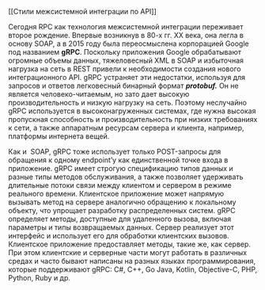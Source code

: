 [[Стили межсистемной интеграции по API]]

Сегодня RPC как технология межсистемной интеграции переживает второе рождение. Впервые возникнув в 80-х гг. XX века, она легла в основу SOAP, а в 2015 году была переосмыслена корпорацией Google под названием **gRPC**. Поскольку приложения Google обрабатывают огромные объемы данных, тяжеловесный XML в SOAP и избыточная нагрузка на сеть в REST привели к необходимости создания нового интеграционного API. gRPC устраняет эти недостатки, используя для запросов и ответов легковесный бинарный формат _**protobuf.**_ Он не является человеко-читаемым, но зато дает высокую производительность и низкую нагрузку на сеть. Поэтому неслучайно gRPC используется в высоконагруженных системах, где нужна высокая пропускная способность и производительность при низких требованиях к сети, а также аппаратным ресурсам сервера и клиента, например, платформы интернета вещей.

Как и  SOAP, gRPC тоже использует только POST-запросы для обращения к одному endpoint’у как единственной точке входа в приложение. gRPC имеет строгую спецификацию типов данных и разные типы методов обслуживания, а также позволяет удерживать длительные потоки связи между клиентом и сервером в режиме реального времени. Клиентское приложение может напрямую вызывать метод на сервере аналогично обращению к локальному объекту, что упрощает разработку распределенных систем. gRPC определяет методы, доступные для удаленного вызова, включая параметры и типы возвращаемых данных. Сервер реализует этот интерфейс и использует его для обработки клиентских вызовов. Клиентское приложение предоставляет методы, такие же, как сервер. При этом клиентские и серверные части могут работать в различных средах и часто бывают написаны на разных языках программирования, которые поддерживают gRPC: C#, C++, Go Java, Kotlin, Objective-C, PHP, Python, Ruby и др.
